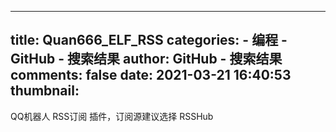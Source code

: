 
---
title: Quan666_ELF_RSS
categories: 
    - 编程
    - GitHub - 搜索结果
author: GitHub - 搜索结果
comments: false
date: 2021-03-21 16:40:53
thumbnail: 
---

<div>   
QQ机器人 RSS订阅 插件，订阅源建议选择 RSSHub  
</div>
            